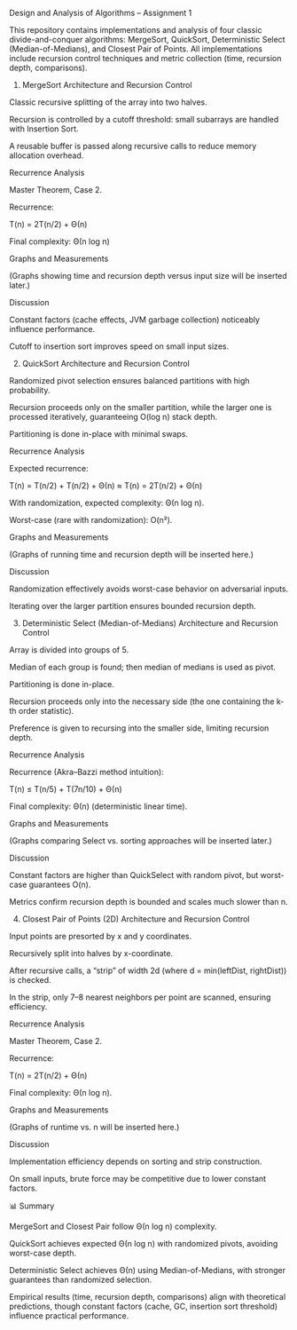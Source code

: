 Design and Analysis of Algorithms – Assignment 1

This repository contains implementations and analysis of four classic divide-and-conquer algorithms: MergeSort, QuickSort, Deterministic Select (Median-of-Medians), and Closest Pair of Points.
All implementations include recursion control techniques and metric collection (time, recursion depth, comparisons).

1. MergeSort
Architecture and Recursion Control

Classic recursive splitting of the array into two halves.

Recursion is controlled by a cutoff threshold: small subarrays are handled with Insertion Sort.

A reusable buffer is passed along recursive calls to reduce memory allocation overhead.

Recurrence Analysis

Master Theorem, Case 2.

Recurrence:

T(n) = 2T(n/2) + Θ(n)


Final complexity: Θ(n log n)

Graphs and Measurements

(Graphs showing time and recursion depth versus input size will be inserted later.)

Discussion

Constant factors (cache effects, JVM garbage collection) noticeably influence performance.

Cutoff to insertion sort improves speed on small input sizes.

2. QuickSort
Architecture and Recursion Control

Randomized pivot selection ensures balanced partitions with high probability.

Recursion proceeds only on the smaller partition, while the larger one is processed iteratively, guaranteeing O(log n) stack depth.

Partitioning is done in-place with minimal swaps.

Recurrence Analysis

Expected recurrence:

T(n) = T(n/2) + T(n/2) + Θ(n) ≈ T(n) = 2T(n/2) + Θ(n)


With randomization, expected complexity: Θ(n log n).

Worst-case (rare with randomization): O(n²).

Graphs and Measurements

(Graphs of running time and recursion depth will be inserted here.)

Discussion

Randomization effectively avoids worst-case behavior on adversarial inputs.

Iterating over the larger partition ensures bounded recursion depth.

3. Deterministic Select (Median-of-Medians)
Architecture and Recursion Control

Array is divided into groups of 5.

Median of each group is found; then median of medians is used as pivot.

Partitioning is done in-place.

Recursion proceeds only into the necessary side (the one containing the k-th order statistic).

Preference is given to recursing into the smaller side, limiting recursion depth.

Recurrence Analysis

Recurrence (Akra–Bazzi method intuition):

T(n) ≤ T(n/5) + T(7n/10) + Θ(n)


Final complexity: Θ(n) (deterministic linear time).

Graphs and Measurements

(Graphs comparing Select vs. sorting approaches will be inserted later.)

Discussion

Constant factors are higher than QuickSelect with random pivot, but worst-case guarantees O(n).

Metrics confirm recursion depth is bounded and scales much slower than n.

4. Closest Pair of Points (2D)
Architecture and Recursion Control

Input points are presorted by x and y coordinates.

Recursively split into halves by x-coordinate.

After recursive calls, a “strip” of width 2d (where d = min(leftDist, rightDist)) is checked.

In the strip, only 7–8 nearest neighbors per point are scanned, ensuring efficiency.

Recurrence Analysis

Master Theorem, Case 2.

Recurrence:

T(n) = 2T(n/2) + Θ(n)


Final complexity: Θ(n log n).

Graphs and Measurements

(Graphs of runtime vs. n will be inserted here.)

Discussion

Implementation efficiency depends on sorting and strip construction.

On small inputs, brute force may be competitive due to lower constant factors.

📊 Summary

MergeSort and Closest Pair follow Θ(n log n) complexity.

QuickSort achieves expected Θ(n log n) with randomized pivots, avoiding worst-case depth.

Deterministic Select achieves Θ(n) using Median-of-Medians, with stronger guarantees than randomized selection.

Empirical results (time, recursion depth, comparisons) align with theoretical predictions, though constant factors (cache, GC, insertion sort threshold) influence practical performance.
